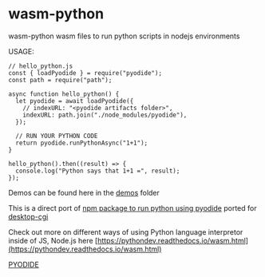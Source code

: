 # wasm-python
wasm-python wasm files to run python scripts in nodejs environments

USAGE:

```
// hello_python.js
const { loadPyodide } = require("pyodide");
const path = require("path");

async function hello_python() {
  let pyodide = await loadPyodide({
    // indexURL: "<pyodide artifacts folder>",
    indexURL: path.join("./node_modules/pyodide"),
  });

  // RUN YOUR PYTHON CODE
  return pyodide.runPythonAsync("1+1");
}

hello_python().then((result) => {
  console.log("Python says that 1+1 =", result);
});

```

Demos can be found here in the [demos](https://github.com/desktop-cgi/wasm-python/tree/main/demos) folder

This is a direct port of [npm package to run python using pyodide](https://www.npmjs.com/package/pyodide) ported for [desktop-cgi](https://github.com/desktop-cgi)

Check out more on different ways of using Python language interpretor inside of JS, Node.js here [https://pythondev.readthedocs.io/wasm.html](https://pythondev.readthedocs.io/wasm.html)

[PYODIDE](https://pyodide.org/en/stable/)
